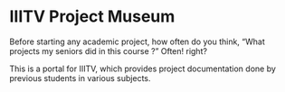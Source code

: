 # IIITV Project Museum
Before starting any academic project, how often do you think, “What projects my seniors did in this course ?”
Often! right?

This is a portal for IIITV, which provides project documentation done by previous students in various subjects.
